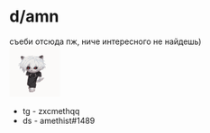# d/amn

съеби отсюда пж, ниче интересного не найдешь) <br />
![](zxc-cat.gif) <br />
 - tg - zxcmethqq <br />
 - ds - amethist#1489

